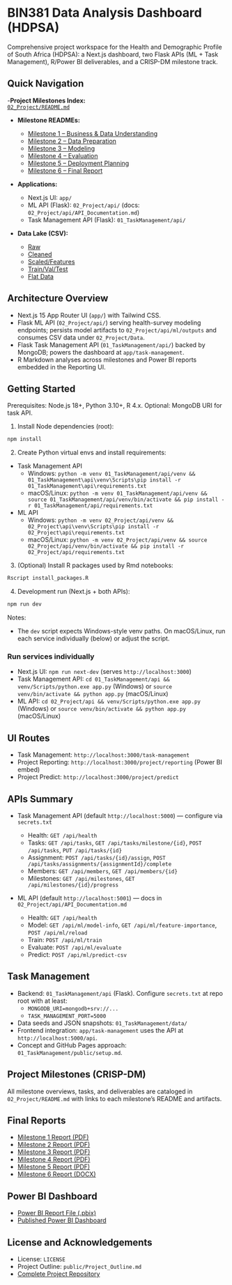 # BIN381 Data Analysis Dashboard (HDPSA)

Comprehensive project workspace for the Health and Demographic Profile of South Africa (HDPSA): a Next.js dashboard, two Flask APIs (ML + Task Management), R/Power BI deliverables, and a CRISP-DM milestone track.

## Quick Navigation

-**Project Milestones Index:**  
  [`02_Project/README.md`](https://github.com/BeardedSeal77/data-analysis-dashboard/tree/main/02_Project)

- **Milestone READMEs:**
  - [Milestone 1 – Business & Data Understanding](https://github.com/BeardedSeal77/data-analysis-dashboard/tree/main/02_Project/Milestone_1)
  - [Milestone 2 – Data Preparation](https://github.com/BeardedSeal77/data-analysis-dashboard/tree/main/02_Project/Milestone_2)
  - [Milestone 3 – Modeling](https://github.com/BeardedSeal77/data-analysis-dashboard/tree/main/02_Project/Milestone_3)
  - [Milestone 4 – Evaluation](https://github.com/BeardedSeal77/data-analysis-dashboard/tree/main/02_Project/Milestone_4)
  - [Milestone 5 – Deployment Planning](https://github.com/BeardedSeal77/data-analysis-dashboard/tree/main/02_Project/Milestone_5)
  - [Milestone 6 – Final Report](https://github.com/BeardedSeal77/data-analysis-dashboard/tree/main/02_Project/Milestone_6)

- **Applications:**
  - Next.js UI: `app/`
  - ML API (Flask): `02_Project/api/` (docs: `02_Project/api/API_Documentation.md`)
  - Task Management API (Flask): `01_TaskManagement/api/`

- **Data Lake (CSV):**
  - [Raw](https://github.com/BeardedSeal77/data-analysis-dashboard/tree/main/02_Project/Data/01_Raw)
  - [Cleaned](https://github.com/BeardedSeal77/data-analysis-dashboard/tree/main/02_Project/Data/02_Cleaned)
  - [Scaled/Features](https://github.com/BeardedSeal77/data-analysis-dashboard/tree/main/02_Project/Data/03_Scaled)
  - [Train/Val/Test](https://github.com/BeardedSeal77/data-analysis-dashboard/tree/main/02_Project/Data/04_Split)
  - [Flat Data](https://github.com/BeardedSeal77/data-analysis-dashboard/tree/main/02_Project/Data/Flat%20Data)

## Architecture Overview 

- Next.js 15 App Router UI (`app/`) with Tailwind CSS.
- Flask ML API (`02_Project/api/`) serving health-survey modeling endpoints; persists model artifacts to `02_Project/api/ml/outputs` and consumes CSV data under `02_Project/Data`.
- Flask Task Management API (`01_TaskManagement/api/`) backed by MongoDB; powers the dashboard at `app/task-management`.
- R Markdown analyses across milestones and Power BI reports embedded in the Reporting UI.

## Getting Started

Prerequisites: Node.js 18+, Python 3.10+, R 4.x. Optional: MongoDB URI for task API. 

1) Install Node dependencies (root):
```bash
npm install
```

2) Create Python virtual envs and install requirements:
- Task Management API
  - Windows: `python -m venv 01_TaskManagement/api/venv && 01_TaskManagement\api\venv\Scripts\pip install -r 01_TaskManagement\api\requirements.txt`
  - macOS/Linux: `python -m venv 01_TaskManagement/api/venv && source 01_TaskManagement/api/venv/bin/activate && pip install -r 01_TaskManagement/api/requirements.txt`
- ML API
  - Windows: `python -m venv 02_Project/api/venv && 02_Project\api\venv\Scripts\pip install -r 02_Project\api\requirements.txt`
  - macOS/Linux: `python -m venv 02_Project/api/venv && source 02_Project/api/venv/bin/activate && pip install -r 02_Project/api/requirements.txt`

3) (Optional) Install R packages used by Rmd notebooks:
```bash
Rscript install_packages.R
```

4) Development run (Next.js + both APIs):
```bash
npm run dev
```
Notes:
- The `dev` script expects Windows-style venv paths. On macOS/Linux, run each service individually (below) or adjust the script.

### Run services individually

- Next.js UI: `npm run next-dev` (serves `http://localhost:3000`)
- Task Management API: `cd 01_TaskManagement/api && venv/Scripts/python.exe app.py` (Windows) or `source venv/bin/activate && python app.py` (macOS/Linux)
- ML API: `cd 02_Project/api && venv/Scripts/python.exe app.py` (Windows) or `source venv/bin/activate && python app.py` (macOS/Linux)

## UI Routes

- Task Management: `http://localhost:3000/task-management`
- Project Reporting: `http://localhost:3000/project/reporting` (Power BI embed)
- Project Predict: `http://localhost:3000/project/predict`

## APIs Summary

- Task Management API (default `http://localhost:5000`) — configure via `secrets.txt`
  - Health: `GET /api/health`
  - Tasks: `GET /api/tasks`, `GET /api/tasks/milestone/{id}`, `POST /api/tasks`, `PUT /api/tasks/{id}`
  - Assignment: `POST /api/tasks/{id}/assign`, `POST /api/tasks/assignments/{assignmentId}/complete`
  - Members: `GET /api/members`, `GET /api/members/{id}`
  - Milestones: `GET /api/milestones`, `GET /api/milestones/{id}/progress`

- ML API (default `http://localhost:5001`) — docs in `02_Project/api/API_Documentation.md`
  - Health: `GET /api/health`
  - Model: `GET /api/ml/model-info`, `GET /api/ml/feature-importance`, `POST /api/ml/reload`
  - Train: `POST /api/ml/train`
  - Evaluate: `POST /api/ml/evaluate`
  - Predict: `POST /api/ml/predict-csv`

## Task Management

- Backend: `01_TaskManagement/api` (Flask). Configure `secrets.txt` at repo root with at least:
  - `MONGODB_URI=mongodb+srv://...`
  - `TASK_MANAGEMENT_PORT=5000`
- Data seeds and JSON snapshots: `01_TaskManagement/data/`
- Frontend integration: `app/task-management` uses the API at `http://localhost:5000/api`.
- Concept and GitHub Pages approach: `01_TaskManagement/public/setup.md`.

## Project Milestones (CRISP-DM)

All milestone overviews, tasks, and deliverables are cataloged in `02_Project/README.md` with links to each milestone’s README and artifacts.

## Final Reports

- [Milestone 1 Report (PDF)](https://github.com/BeardedSeal77/data-analysis-dashboard/blob/main/02_Project/Milestone_1/Report/BIN381_Milestone_1_Group_A.pdf)
- [Milestone 2 Report (PDF)](https://github.com/BeardedSeal77/data-analysis-dashboard/blob/main/02_Project/Milestone_2/BIN381_Group_A_Milestone_2.pdf)
- [Milestone 3 Report (PDF)](https://github.com/BeardedSeal77/data-analysis-dashboard/blob/main/02_Project/Milestone_3/BIN381_Group_A_Milestone_3.pdf)
- [Milestone 4 Report (PDF)](https://github.com/BeardedSeal77/data-analysis-dashboard/blob/main/02_Project/Milestone_4/GroupA_Milestone_04.pdf)
- [Milestone 5 Report (PDF)](https://github.com/BeardedSeal77/data-analysis-dashboard/blob/main/02_Project/Milestone_5/Milestone_5_Report.pdf)
- [Milestone 6 Report (DOCX)](https://github.com/BeardedSeal77/data-analysis-dashboard/blob/main/02_Project/Milestone_6/BIN381%20Milestone%206.docx)

## Power BI Dashboard

- [Power BI Report File (.pbix)](https://github.com/BeardedSeal77/data-analysis-dashboard/blob/main/02_Project/Milestone_6/Bin381%20Project.pbix)
- [Published Power BI Dashboard](https://app.powerbi.com/view?r=eyJrIjoiMWMxNDk0YjAtYjUwNy00OTk4LWJmM2ItOTY1YzM4MmMxYmQ2IiwidCI6ImVhMWE5MDliLTY2MDAtNGEyNS04MmE1LTBjNmVkN2QwNTEzYiIsImMiOjl9)

## License and Acknowledgements

- License: `LICENSE`
- Project Outline: `public/Project_Outline.md`
- [Complete Project Repository](https://github.com/BeardedSeal77/data-analysis-dashboard/tree/main/02_Project)

